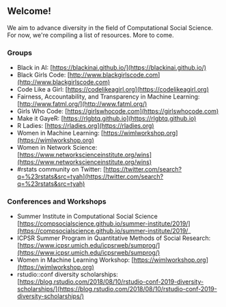##  Welcome!

We aim to advance diversity in the field of Computational Social Science. For now, we're compiling a list of resources. More to come.

### Groups

- Black in AI: [https://blackinai.github.io/](https://blackinai.github.io/)
- Black Girls Code: [http://www.blackgirlscode.com](http://www.blackgirlscode.com)
- Code Like a Girl: [https://codelikeagirl.org](https://codelikeagirl.org)
- Fairness, Accountability, and Transparency in Machine Learning: [http://www.fatml.org/](http://www.fatml.org/)
- Girls Who Code: [https://girlswhocode.com](https://girlswhocode.com)
- Make it GayeR: [https://rlgbtq.github.io](https://rlgbtq.github.io)
- R Ladies: [https://rladies.org](https://rladies.org)
- Women in Machine Learning: [https://wimlworkshop.org](https://wimlworkshop.org)
- Women in Network Science: [https://www.networkscienceinstitute.org/wins](https://www.networkscienceinstitute.org/wins)
- #rstats community on Twitter: [https://twitter.com/search?q=%23rstats&src=tyah](https://twitter.com/search?q=%23rstats&src=tyah)

### Conferences and Workshops
- Summer Institute in Computational Social Science [https://compsocialscience.github.io/summer-institute/2019/](https://compsocialscience.github.io/summer-institute/2019/_
- ICPSR Summer Program in Quantitative Methods of Social Research: [https://www.icpsr.umich.edu/icpsrweb/sumprog/](https://www.icpsr.umich.edu/icpsrweb/sumprog/)
- Women in Machine Learning Workshop: [https://wimlworkshop.org](https://wimlworkshop.org)
- rstudio::conf diversity scholarships: [https://blog.rstudio.com/2018/08/10/rstudio-conf-2019-diversity-scholarships/](https://blog.rstudio.com/2018/08/10/rstudio-conf-2019-diversity-scholarships/)
